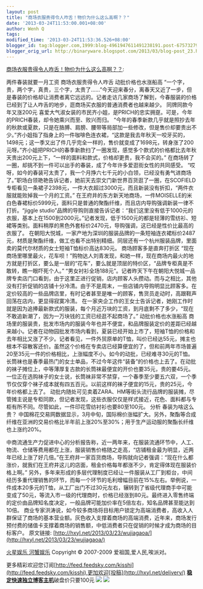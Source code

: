 ```yaml
---
layout: post
title: "商场衣服贵得令人咋舌！物价为什么这么高啊？？"
date: '2013-03-24T11:53:00.001+08:00'
author: Wenh Q
tags:
modified_time: '2013-03-24T11:53:36.526+08:00'
blogger_id: tag:blogger.com,1999:blog-4961947611491238191.post-6757327983170325657
blogger_orig_url: http://binaryware.blogspot.com/2013/03/blog-post_23.html
---
```

[商场衣服贵得令人咋舌！物价为什么这么高啊？？](http://hxyl.net/2013/03/23/wujiagaoa/):

两件春装就要一月工资
商场衣服贵得令人咋舌 动批价格也水涨船高
“一个字，贵，两个字，真贵，三个字，太贵了……”今天迎来春分，离春天又近了一步，但是春装的价格却让消费者离它远远的。记者走访几家商场了解到，今春服装的价格已经到了让人咋舌的地步，逛商场买衣服的普通消费者也越来越少。
同牌同款今年又涨200元
喜爱大气淑女装的市民齐小姐，是PRICH的忠实拥趸。可是，今年的PRICH春装，却令她乘兴而至、败兴而归。
“今年的春季新款几乎就是照抄去年的秋款或夏款，只是在胳膊、肩膀、腰带等局部加一些修改，但是售价却要贵出不少。”齐小姐指了指身上的一件咖啡色连衣裙，“这款是我去年秋天一咬牙买的，1498元；这一季又出了件几乎完全一样的，售价就变成了1698元，转身涨了200元呀。”齐小姐把PRICH的春季新款扫了一圈发现，感觉多个款式的价格都比去年秋天贵出200元上下，“一样的面料和款式，价格却更贵，我不会买的。”
在商场转了一圈，却挑不到一件可以出手的春装，成了今年许多爱逛街女性的共同感受。
“哎呀，如今的春装可太贵了，我一个月挣六七千元的小白领，已经没有勇气进商场了。”职场白领艳艳告诉记者，她前天去崇文门新世界百货逛了一圈，在SCOFIELD专柜看见一条裙子2398元，一件大衣超过3000元，而且新装没有折扣，“两件衣服就能败掉我一个月的工资。”
在王府井的东方新天地商场，一件MOISELLE的米白色春裙标价5999元，面料只是普通的聚酯纤维，而且店内导购强调新装一律不打折。“jiggle
studio”品牌的导购则直接告诉记者：“我们这里没有低于1000元的衣服，基本上在1500到2000元。”记者发现，低于1500元的都是轻薄的雪纺衫、短裙等类别。面料稍厚的黑色外套标价2470元，导购强调，这已经是性价比最高的衣服了。
在朝阳大悦城，一家产地为深圳的服装品牌的一条短袖连衣裙标价2487元，材质是聚酯纤维，做工也看不出特别精细。同层还有一个杭州服装品牌，里面卖的莫代尔材质的女士短袖T恤标价高达830元。
商场顾客多是直奔打折区
“现在商场里哪里最火，花车呗！”购物达人刘青发现，和她一样，现在商场内最火的地方就是打折区，要么是一层的“花车”，要么就是顶层的特价区，“品牌专柜真是不敢转，瞧一眼吓死个人。”
“男女衬衫全场188元”。记者昨天下午在朝阳大悦城一品牌专卖店门口看到，由于这里正进行促销，店内顾客人头攒动。而与之相比，其他没有打折促销的店铺十分冷清。由于不是周末，一些店铺内导购明显比顾客多。在定价较高的一些品牌店里，有时记者甚至是唯一的顾客，售货员走动时，高跟鞋声回荡在店内，更显得寂寞冷清。
在一家央企工作的王女士告诉记者，她刚工作时就是因为追捧最新款式的服装，每个月近万块的工资，到月底剩不了多少，“现在不敢追新潮了，因为一万块钱的工资已经逛不起商场了。”
动批价格也水涨船高
商场里的服装贵，批发市场内的服装今年也并不便宜，和品牌服装定价的差距已经越来越小。记者在动物园批发市场内看到，夏装已经开始上市了，短袖T恤的价格和去年相比又涨了不少。记者看见，一件外贸原单的T恤，叫价已经达55元，摊主也根本不容散客还价。虽然这个价格在专卖店已经算便宜的了，但和前两年市场普遍20至35元一件的价格相比，上涨幅度不小。如今的动批，已经难寻30元的T恤。
长筒袜也是春季最热门的女士单品，不过今年这件“装备”的价格也上去了。在动批的袜子摊位上，中等薄厚复古款的长筒袜最便宜的开价也要35元，贵的要45元。一位正在选购袜子的女士说，长筒袜非常不禁穿，一个春季至少要五六双，一个季节仅仅穿个袜子成本就有四五百元。以前这样的袜子便宜的15元，贵的25元，今年价格都上去了。
动批内随处可见卖着ZARA、HM等街头流行品牌的服装摊，尽管摊主说是专柜同款，但记者发现，这些衣服仅仅是样式接近，花色、面料都与专柜有所不同。尽管如此，一件印花雪纺衬衫也要80至100元。
分析
春装为啥这么贵？
中国棉花交易网数据显示，3月中旬，国际棉价涨幅扩大。另外，聚酯等合成纤维在亚洲的交易价格比半年前上涨20%至30%；用于生产运动服的聚酯长纤维也上涨约20%。

中商流通生产力促进中心的分析报告称，近一两年来，在服装流通环节中，人工、物流、仓储等费用都在上涨，服装销售价格随之走高，“店铺租金最为明显，近两年已经上涨了好几倍。”在王府井一家百货商场，导购就向记者强调：“现在什么都涨价，就我们在王府井这儿的店面，租金价格每年都涨不少，肯定得体现在服装价格上啊。”
另外，多年来形成的多层代理制度已经让一件服装从工厂到柜台，中间经历多重代理销售的环节，而每一个环节的毛利增幅目前在15%左右。举例说，一件成本20多元的T恤，从工厂出门不过30元左右，辗转到了省级代理商手中可能变成了50元，等流入市一级的代理商时，价格已经涨到80元。最终进入零售终端的定价由品牌知名度决定，一般品牌可能加价率在5倍左右，知名品牌甚至能达到10倍。
商业专家洪涛说，如今较多商场将目标用户锁定为高端消费者，高收入人群保证了商场的基本营业额。灰色收入支撑着商场的高端消费，近年来，商场发行预付费的储值卡支撑着商场的销售额，中低消费者只在促销的时候才成为商场的目标客户。
原文链接:
[http://hxyl.net/2013/03/23/wujiagaoa/](http://hxyl.net/2013/03/23/wujiagaoa/)


[火星娱乐 河蟹娱乐](http://hxyl.net/) Copyright © 2007-2009
爱祖国,爱人民,唉派对。

更多精彩欢迎您订阅[http://feed.feedsky.com/kisshi](http://feed.feedsky.com/kisshi),更加欢迎[投稿](http://hxyl.net/delivery/)
[**稳定快速独立博客主机**](http://www.gegehost.com/)破盘价只要100元
![](http://img.tongji.linezing.com/922164/tongji.gif)
![](http://www1.feedsky.com/t1/725144166/kisshi/feedsky/s.gif?r=http://hxyl.net/2013/03/23/wujiagaoa/)
